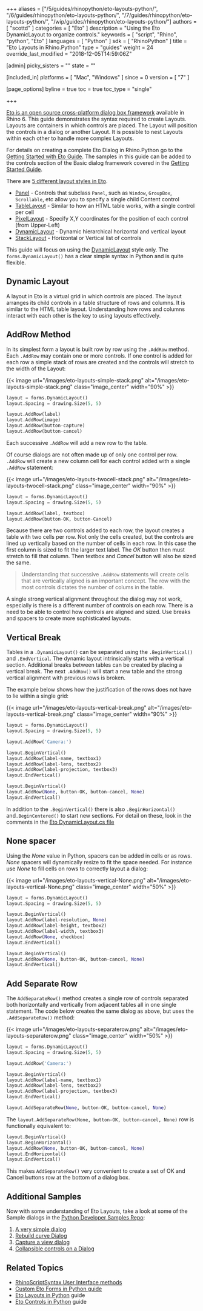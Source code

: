 +++
aliases = ["/5/guides/rhinopython/eto-layouts-python/", "/6/guides/rhinopython/eto-layouts-python/", "/7/guides/rhinopython/eto-layouts-python/", "/wip/guides/rhinopython/eto-layouts-python/"]
authors = [ "scottd" ]
categories = [ "Eto" ]
description = "Using the Eto DynamicLayout to organize controls."
keywords = [ "script", "Rhino", "python", "Eto" ]
languages = [ "Python" ]
sdk = [ "RhinoPython" ]
title = "Eto Layouts in Rhino.Python"
type = "guides"
weight = 24
override_last_modified = "2018-12-05T14:59:06Z"

[admin]
picky_sisters = ""
state = ""

[included_in]
platforms = [ "Mac", "Windows" ]
since = 0
version = [ "7" ]

[page_options]
byline = true
toc = true
toc_type = "single"

+++

[Eto is an open source cross-platform dialog box framework](https://github.com/picoe/Eto/wiki) available in Rhino 6.  This guide demonstrates the syntax required to create Layouts.  Layouts are containers in which controls are placed.  The Layout will position the controls in a dialog or another Layout. It is possible to nest Layouts within each other to handle more complex Layouts.

For details on creating a complete Eto Dialog in Rhino.Python go to the [Getting Started with Eto Guide](/guides/rhinopython/rhinopython-7/eto-forms-python/). The samples in this guide can be added to the controls section of the Basic dialog framework covered in the [Getting Started Guide](/guides/rhinopython/rhinopython-7/eto-forms-python/).

There are [5 different layout styles in Eto](https://github.com/picoe/Eto/wiki/Containers).  

- [Panel](https://github.com/picoe/Eto/blob/develop/Source/Eto/Forms/Controls/Panel.cs) - Controls that subclass `Panel`, such as `Window`, `GroupBox`, `Scrollable`, etc allow you to specify a single child Content control
- [TableLayout](https://github.com/picoe/Eto/wiki/TableLayout) - Similar to how an HTML table works, with a single control per cell
- [PixelLayout](https://github.com/picoe/Eto/wiki/PixelLayout) - Specify X,Y coordinates for the position of each control (from Upper-Left)
- [DynamicLayout](https://github.com/picoe/Eto/wiki/DynamicLayout) - Dynamic hierarchical horizontal and vertical layout
- [StackLayout](https://github.com/picoe/Eto/wiki/StackLayout) - Horizontal or Vertical list of controls

This guide will focus on using the [DynamicLayout](https://github.com/picoe/Eto/blob/develop/Source/Eto/Forms/Layout/DynamicLayout.cs. ) style only.  The `forms.DynamicLayout()` has a clear simple syntax in Python and is quite flexible. 

## Dynamic Layout

A layout in Eto is a virtual grid in which controls are placed. The layout arranges its child controls in a table structure of rows and columns. It is similar to the HTML table layout. Understanding how rows and columns interact with each other is the key to using layouts effectively. 

## AddRow Method

In its simplest form a layout is built row by row using the `.AddRow` method.  Each `.AddRow` may contain one or more controls. If one control is added for each row a simple stack of rows are created and the controls will stretch to the width of the Layout:  

{{< image url="/images/eto-layouts-simple-stack.png" alt="/images/eto-layouts-simple-stack.png" class="image_center" width="90%" >}}

```python
layout = forms.DynamicLayout()
layout.Spacing = drawing.Size(5, 5)

layout.AddRow(label)
layout.AddRow(image)
layout.AddRow(button-capture)
layout.AddRow(button-cancel)
```

Each successive `.AddRow` will add a new row to the table.

Of course dialogs are not often made up of only one control per row.  `.AddRow` will create a new column cell for each control added with a single `.AddRow` statement:

{{< image url="/images/eto-layouts-twocell-stack.png" alt="/images/eto-layouts-twocell-stack.png" class="image_center" width="90%" >}}

```python
layout = forms.DynamicLayout()
layout.Spacing = drawing.Size(5, 5)

layout.AddRow(label, textbox)
layout.AddRow(button-OK, button-Cancel)
```

Because there are two controls added to each row, the layout creates a table with two cells per row. Not only the cells created, but the controls are lined up vertically based on the number of cells in each row. In this case the first column is sized to fit the larger text label.  The *OK* button then must stretch to fill that column.  Then textbox and *Cancel* button will also be sized the same. 

>  Understanding that successive `.AddRow` statements will create cells that are vertically aligned is an important concept. The row with the most controls dictates the number of colums in the table.

A single strong vertical alignment throughout the dialog may not work, especially is there is a different number of controls on each row.  There is a need to be able to control how controls are aligned and sized.  Use breaks and spacers to create more sophisticated layouts.

## Vertical Break

Tables in a `.DynamicLayout()` can be separated using the `.BeginVertical()` and `.EndVertical`. The dynamic layout intrinsically starts with a vertical section. Additional breaks between tables can be created by placing a vertical break.  The next `.AddRow()` will start a new table and the strong vertical alignment with previous rows is broken.

The example below shows how the justification of the rows does not have to lie within a single grid:

{{< image url="/images/eto-layouts-vertical-break.png" alt="/images/eto-layouts-vertical-break.png" class="image_center" width="90%" >}}

```python
layout = forms.DynamicLayout()
layout.Spacing = drawing.Size(5, 5)

layout.AddRow('Camera:')

layout.BeginVertical()
layout.AddRow(label-name, textbox1)
layout.AddRow(label-lens, textbox2)
layout.AddRow(label-projection, textbox3)
layout.EndVertical()

layout.BeginVertical()
layout.AddRow(None, button-OK, button-cancel, None)
layout.EndVertical()
```

In addition to the  `.BeginVertical()` there is also `.BeginHorizontal()` and`.BeginCentered()` to start new sections. For detail on these, look in the comments in the [Eto DynamicLayout.cs file](https://github.com/picoe/Eto/blob/cf4c31951a28de8d0bf17270719526a96fc689fe/Source/Eto/Forms/Layout/DynamicLayout.cs)   

## None spacer

Using the *None* value in Python, spacers can be added in cells or as rows. *None* spacers will dynamically resize  to fit the space needed.  For instance use *None* to fill cells on rows to correctly layout a dialog:

{{< image url="/images/eto-layouts-vertical-None.png" alt="/images/eto-layouts-vertical-None.png" class="image_center" width="50%" >}}

```python
layout = forms.DynamicLayout()
layout.Spacing = drawing.Size(5, 5)

layout.BeginVertical()
layout.AddRow(label-resolution, None)
layout.AddRow(label-height, textbox2)
layout.AddRow(label-width, textbox3)
layout.AddRow(None, checkbox)
layout.EndVertical()

layout.BeginVertical()
layout.AddRow(None, button-OK, button-cancel, None)
layout.EndVertical()
```

## Add Separate Row

The `AddSeparateRow()` method creates a single row of controls separated both horizontally and vertically from adjacent tables all in one single statement.  The code below creates the same dialog as above, but uses the `.AddSeparateRow()` method:

{{< image url="/images/eto-layouts-separaterow.png" alt="/images/eto-layouts-separaterow.png" class="image_center" width="50%" >}}

```python
layout = forms.DynamicLayout()
layout.Spacing = drawing.Size(5, 5)

layout.AddRow('Camera:')

layout.BeginVertical()
layout.AddRow(label-name, textbox1)
layout.AddRow(label-lens, textbox2)
layout.AddRow(label-projection, textbox3)
layout.EndVertical()

layout.AddSeparateRow(None, button-OK, button-cancel, None)

```

The `layout.AddSeparateRow(None, button-OK, button-cancel, None)` row is functionally equivalent to:

```python
layout.BeginVertical()
layout.BeginHorizontal()
layout.AddRow(None, button-OK, button-cancel, None)
layout.EndHorizontal()
layout.EndVertical()
```

This makes `AddSeparateRow()` very convenient to create a set of OK and Cancel buttons row at the bottom of a dialog box.

## Additional Samples  

Now with some understanding of Eto Layouts, take a look at some of the Sample dialogs in the [Python Developer Samples Repo](https://github.com/mcneel/rhino-developer-samples/blob/master/rhinopython):

1.  [A very simple dialog](https://github.com/mcneel/rhino-developer-samples/blob/master/rhinopython/SampleEtoDialog.py)
2.  [Rebuild curve Dialog](https://github.com/mcneel/rhino-developer-samples/blob/master/rhinopython/SampleEtoRebuildCurve.py)
3.  [Capture a view dialog](https://github.com/mcneel/rhino-developer-samples/blob/master/rhinopython/SampleEtoViewCaptureDialog.py)
4.  [Collapsible controls on a Dialog](https://github.com/mcneel/rhino-developer-samples/blob/master/rhinopython/SampleEtoCollapsibleDialog.py)

## Related Topics

- [RhinoScriptSyntax User Interface methods](/api/RhinoScriptSyntax/win/#userinterface)
- [Custom Eto Forms in Python guide](/guides/rhinopython/rhinopython-7/eto-forms-python/)
- [Eto Layouts in Python](/guides/rhinopython/rhinopython-7/eto-layouts-python/) guide
- [Eto Controls in Python](/guides/rhinopython/rhinopython-7/eto-controls-python/) guide
